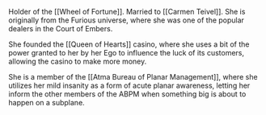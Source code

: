 Holder of the [[Wheel of Fortune]]. Married to [[Carmen Teivel]]. She is originally from the Furious universe, where she was one of the popular dealers in the Court of Embers.

She founded the [[Queen of Hearts]] casino, where she uses a bit of the power granted to her by her Ego to influence the luck of its customers, allowing the casino to make more money.

She is a member of the [[Atma Bureau of Planar Management]], where she utilizes her mild insanity as a form of acute planar awareness, letting her inform the other members of the ABPM when something big is about to happen on a subplane.